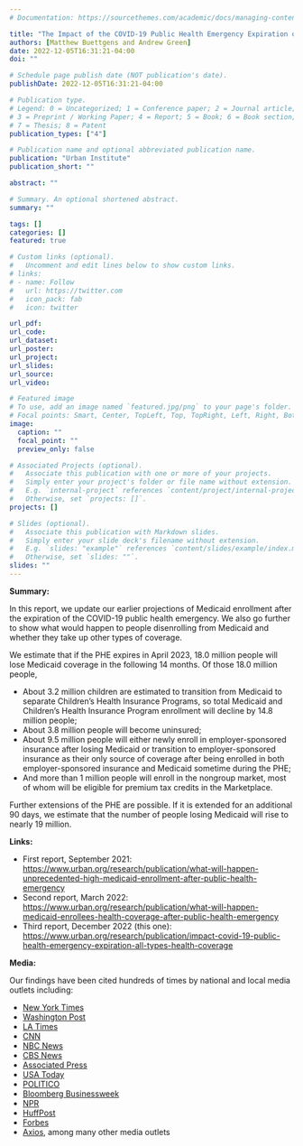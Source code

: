 ```yaml
---
# Documentation: https://sourcethemes.com/academic/docs/managing-content/

title: "The Impact of the COVID-19 Public Health Emergency Expiration on All Types of Health Coverage"
authors: [Matthew Buettgens and Andrew Green]
date: 2022-12-05T16:31:21-04:00
doi: ""

# Schedule page publish date (NOT publication's date).
publishDate: 2022-12-05T16:31:21-04:00

# Publication type.
# Legend: 0 = Uncategorized; 1 = Conference paper; 2 = Journal article;
# 3 = Preprint / Working Paper; 4 = Report; 5 = Book; 6 = Book section;
# 7 = Thesis; 8 = Patent
publication_types: ["4"]

# Publication name and optional abbreviated publication name.
publication: "Urban Institute"
publication_short: ""

abstract: ""

# Summary. An optional shortened abstract.
summary: ""

tags: []
categories: []
featured: true

# Custom links (optional).
#   Uncomment and edit lines below to show custom links.
# links:
# - name: Follow
#   url: https://twitter.com
#   icon_pack: fab
#   icon: twitter

url_pdf:
url_code:
url_dataset:
url_poster:
url_project:
url_slides:
url_source:
url_video:

# Featured image
# To use, add an image named `featured.jpg/png` to your page's folder. 
# Focal points: Smart, Center, TopLeft, Top, TopRight, Left, Right, BottomLeft, Bottom, BottomRight.
image:
  caption: ""
  focal_point: ""
  preview_only: false

# Associated Projects (optional).
#   Associate this publication with one or more of your projects.
#   Simply enter your project's folder or file name without extension.
#   E.g. `internal-project` references `content/project/internal-project/index.md`.
#   Otherwise, set `projects: []`.
projects: []

# Slides (optional).
#   Associate this publication with Markdown slides.
#   Simply enter your slide deck's filename without extension.
#   E.g. `slides: "example"` references `content/slides/example/index.md`.
#   Otherwise, set `slides: ""`.
slides: ""
---
```

**Summary:**

In this report, we update our earlier projections of Medicaid enrollment after the expiration of the COVID-19 public health emergency. We also go further to show what would happen to people disenrolling from Medicaid and whether they take up other types of coverage. 

We estimate that if the PHE expires in April 2023, 18.0 million people will lose Medicaid coverage in the following 14 months. Of those 18.0 million people, 

- About 3.2 million children are estimated to transition from Medicaid to separate Children’s Health Insurance Programs, so total Medicaid and Children’s Health Insurance Program enrollment will decline by 14.8 million people;
- About 3.8 million people will become uninsured;
- About 9.5 million people will either newly enroll in employer-sponsored insurance after losing Medicaid or transition to employer-sponsored insurance as their only source of coverage after being enrolled in both employer-sponsored insurance and Medicaid sometime during the PHE;
- And more than 1 million people will enroll in the nongroup market, most of whom will be eligible for premium tax credits in the Marketplace.

Further extensions of the PHE are possible. If it is extended for an additional 90 days, we estimate
that the number of people losing Medicaid will rise to nearly 19 million. 

**Links:**

- First report, September 2021: <https://www.urban.org/research/publication/what-will-happen-unprecedented-high-medicaid-enrollment-after-public-health-emergency>
- Second report, March 2022: <https://www.urban.org/research/publication/what-will-happen-medicaid-enrollees-health-coverage-after-public-health-emergency>
- Third report, December 2022 (this one): <https://www.urban.org/research/publication/impact-covid-19-public-health-emergency-expiration-all-types-health-coverage> 

**Media:**

Our findings have been cited hundreds of times by national and local media outlets including:

- [New York Times](https://www.nytimes.com/2022/04/04/opinion/covid-medicaid-loss.html)
- [Washington Post](https://www.washingtonpost.com/health/2022/03/14/medicaid-loss-of-coverage/)
- [LA Times](https://www.latimes.com/science/story/2022-03-14/why-you-may-miss-the-covid-public-health-emergency-when-its-over)
- [CNN](https://www.cnn.com/2022/04/05/politics/obamacare-subsidies-families/index.html)
- [NBC News](https://www.nbcnews.com/health/health-care/public-health-emergency-end-cause-millions-lose-medicaid-coverage-rcna7419)
- [CBS News](https://www.cbsnews.com/news/medicaid-eligibility-millions-may-lose-coverage/)
- [Associated Press](https://apnews.com/article/covid-health-business-coronavirus-vaccine-medicaid-fbb66b72937f3517a5d3d1ba8840f339)
- [USA Today](https://www.usatoday.com/story/news/health/2022/04/01/end-covid-19-emergency-could-jeopardize-medicaid-millions-us/7190506001/?gnt-cfr=1)
- [POLITICO](https://www.politico.com/news/2022/02/02/medicaid-states-pandemic-loss-00004153)
- [Bloomberg Businessweek](https://www.bloomberg.com/news/articles/2022-02-17/renewed-medicaid-eligibility-checks-threaten-health-care-for-millions)
- [NPR](https://www.npr.org/sections/health-shots/2022/02/14/1080295015/why-millions-on-medicaid-are-at-risk-of-losing-coverage-in-the-months-ahead)
- [HuffPost](https://www.huffpost.com/entry/affordable-care-act-obamacare-subsidies-medicaid-family-glitch_n_623a43cfe4b0c727d4849e3e)
- [Forbes](https://www.forbes.com/sites/joshuacohen/2022/09/02/if-covid-19-public-health-emergency-ends-millions-of-americans-could-lose-healthcare-coverage/?sh=8c265fe55139)
- [Axios](https://www.axios.com/local/salt-lake-city/2022/09/19/low-income-utahns-still-not-getting-medicaid), among many other media outlets 